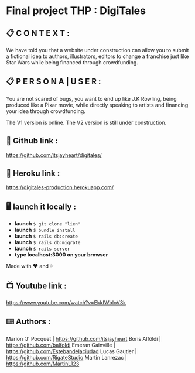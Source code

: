 # Final project THP : DigiTales

## 📋 C O N T E X T :

We have told you that a website under construction can allow you to submit a fictional idea to authors, illustrators, editors to change a franchise just like Star Wars while being financed through crowdfunding. 

## 📋 P E R S O N A | U S E R :

You are not scared of bugs, you want to end up like J.K Rowling, being produced like a Pixar movie, while directly speaking to artists and financing your idea through crowdfunding.

The V1 version is online. The V2 version is still under construction.

## 🚀 Github link :

https://github.com/itsjayheart/digitales/

## 🚀 Heroku link :

https://digitales-production.herokuapp.com/

## 🖥 launch it locally :

* **launch** `$ git clone "lien"`
* **launch** `$ bundle install`
* **launch** `$ rails db:create`
* **launch** `$ rails db:migrate`
* **launch** `$ rails server`
* **type localhost:3000 on your browser**

Made with ❤️ and 💦

## 📺 Youtube link : 
https://www.youtube.com/watch?v=EkkIWbloV3k

## ⌨️ Authors :

Marion 'J' Pocquet | https://github.com/itsjayheart
Boris Alföldi | https://github.com/balfoldi
Emeran Gainville | https://github.com/Estebandelaciudad
Lucas Gautier | https://github.com/RigateStudio
Martin Lanrezac | https://github.com/MartinL123
